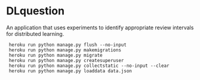 # DLquestion
An application that uses experiments to identify appropriate review intervals for distributed learning.

```
 heroku run python manage.py flush --no-input
 heroku run python manage.py makemigrations
 heroku run python manage.py migrate
 heroku run python manage.py createsuperuser
 heroku run python manage.py collectstatic --no-input --clear
 heroku run python manage.py loaddata data.json
 ```
 
